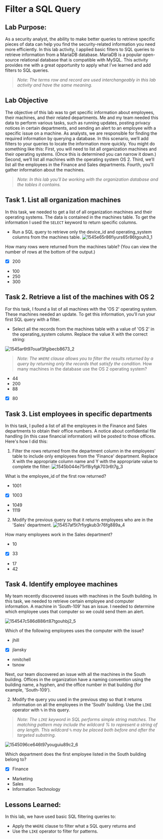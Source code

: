 # Filter a SQL Query
## Lab Purpose:

As a security analyst, the ability to make better queries to retrieve specific pieces of data can help you find the security-related information you need more efficiently.
In this lab activity, I applied basic filters to SQL queries to retrieve information from a MariaDB database.
MariaDB is a popular open-source relational database that is compatible with MySQL.
This activity provides me with a great opportunity to apply what I’ve learned and add filters to SQL queries.

>_Note: The terms row and record are used interchangeably in this lab activity and have the same meaning._
## Lab Objective

The objective of this lab was to get specific information about employees, their machines, and their related departments. Me and my team needed this data to perform various tasks, such as running updates, posting privacy notices in certain departments, and sending an alert to an employee with a specific issue on a machine.
As analysts, we are responsible for finding the required information by querying a database. In this scenario, we’ll add filters to your queries to locate the information more quickly.
You might do something like this: First, you will need to list all organization machines and their operating systems. (Once this is determined you can narrow it down.) Second, we’ll list all machines with the operating system OS 2. Third, we’ll list all the employees in the Finance and Sales departments. Fourth, you’ll gather information about the machines.

>_Note: In this lab you’ll be working with the organization database and the tables it contains._
## Task 1. List all organization machines

In this task, we needed to get a list of all organization machines and their operating systems. The data is contained in the machines table. To get the information I used the <code>SELECT</code> keyword to return specific columns.

- Run a SQL query to retrieve only the device_id and operating_system columns from the machines table.
![1545e65r86fiyurs65r86tgouh3_1](https://github.com/Char-Hunt/Data-Retrievals/assets/138831832/10a8958d-d894-43d7-9c44-6ae41841bf66)

How many rows were returned from the machines table? (You can view the number of rows at the bottom of the output.)

   - [x] 200
   - 100
   - 250
   - 300

## Task 2. Retrieve a list of the machines with OS 2

For this task, I found a list of all machines with the 'OS 2' operating system. These machines needed an update. To get this information, you’ll run your first SQL query with a filter.

   - Select all the records from the machines table with a value of 'OS 2' in the operating_system column. Replace the value X with the correct string:

![1545ar6t97ouaf3fgibecb8673_2](https://github.com/Char-Hunt/Data-Retrievals/assets/138831832/5c192095-4281-4900-be15-ab5742dff785)

>_Note: The <code>WHERE</code> clause allows you to filter the results returned by a query by returning only the records that satisfy the condition._
How many machines in the database use the OS 2 operating system?

   - 44
   - 200
   - 88
   - [x] 80

## Task 3. List employees in specific departments

In this task, I pulled a list of all the employees in the Finance and Sales departments to obtain their office numbers. A notice about confidential file handling (in this case financial information) will be posted to those offices. Here's how I did this:

   1. Filter the rows returned from the department column in the employees' table to include only employees from the 'Finance' department. Replace X with the appropriate column name and Y with the appropriate value to complete the filter:
![1545b044e75rf8iyfgk703r6t7g_3](https://github.com/Char-Hunt/Data-Retrievals/assets/138831832/dccf37f7-b5fc-4454-b6a2-db17ab9c14fc)

What is the employee_id of the first row returned?

   - 1001
   - [x] 1003
   - 1049
   - 1119

  2. Modify the previous query so that it returns employees who are in the 'Sales' department.
![15457af5t7rfiygkub3r76fg889a_4](https://github.com/Char-Hunt/Data-Retrievals/assets/138831832/cc9eca85-89e5-4f76-a1ab-2be43891a4b3)

How many employees work in the Sales department?

   - 10
   - [x] 33
   - 17
   - 42

## Task 4. Identify employee machines

My team recently discovered issues with machines in the South building. In this task, we needed to retrieve certain employee and computer information.
A machine in 'South-109' has an issue. I needed to determine which employee uses that computer so we could send them an alert.

![154547c586d886rt87tgouhbj2_5](https://github.com/Char-Hunt/Data-Retrievals/assets/138831832/99bc10af-09e4-4aff-8f2a-56498a889d47)

Which of the following employees uses the computer with the issue?

 - jhill
 - [x] jlansky
 - nmitchell
 - tsnow

Next, our team discovered an issue with all the machines in the South building. Offices in the organization have a naming convention using the building name, a hyphen, and the office number in that building (for example, 'South-109').

2. Modify the query you used in the previous step so that it returns information on all the employees in the 'South' building. Use the <code>LIKE</code> operator with <code>%</code> in this query.

>_Note: The <code>LIKE</code> keyword in SQL performs simple string matches. The matching pattern may include the wildcard % to represent a string of any length. This wildcard <code>%</code> may be placed both before and after the targeted substring._

![1545096ce646t97youguiu89c2_6](https://github.com/Char-Hunt/Data-Retrievals/assets/138831832/00b74a70-d6d1-4618-b4e4-880f9f096907)

Which department does the first employee listed in the South building belong to?

  - [x] Finance
  - Marketing
  - Sales
  - Information Technology

## Lessons Learned:

In this lab, we have used basic SQL filtering queries to:

   - Apply the <code>WHERE</code> clause to filter what a SQL query returns and
   - Use the <code>LIKE</code> operator to filter for patterns.
